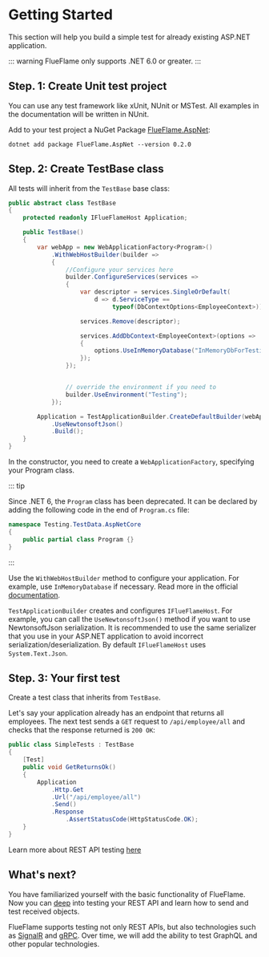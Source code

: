 # Getting Started

This section will help you build a simple test for already existing ASP.NET application.

::: warning 
FlueFlame only supports .NET 6.0 or greater.
:::


## Step. 1: Create Unit test project

You can use any test framework like xUnit, NUnit or MSTest. All examples in the documentation will be written in NUnit.

Add to your test project a NuGet Package [FlueFlame.AspNet](https://www.nuget.org/packages/FlueFlame.AspNet/):

```
dotnet add package FlueFlame.AspNet --version 0.2.0
```

## Step. 2: Create TestBase class

All tests will inherit from the `TestBase` base class:

```csharp
public abstract class TestBase
{
    protected readonly IFlueFlameHost Application;

    public TestBase()
    {
        var webApp = new WebApplicationFactory<Program>()
            .WithWebHostBuilder(builder =>
            {
                //Configure your services here
                builder.ConfigureServices(services =>
                {
                    var descriptor = services.SingleOrDefault(
                        d => d.ServiceType ==
                             typeof(DbContextOptions<EmployeeContext>));

                    services.Remove(descriptor);

                    services.AddDbContext<EmployeeContext>(options =>
                    {
                        options.UseInMemoryDatabase("InMemoryDbForTesting");
                    });
                });


                // override the environment if you need to
                builder.UseEnvironment("Testing");
            });

        Application = TestApplicationBuilder.CreateDefaultBuilder(webApp)
            .UseNewtonsoftJson()
            .Build();
    }
}
```
In the constructor, you need to create a `WebApplicationFactory`, specifying your Program class.

::: tip

Since .NET 6, the `Program` class has been deprecated. It can be declared by adding the following code in the end of `Program.cs` file:
```csharp
namespace Testing.TestData.AspNetCore
{
    public partial class Program {}
}
```
:::

Use the `WithWebHostBuilder` method to configure your application. For example, use `InMemoryDatabase` if necessary. Read more in the official [documentation](https://learn.microsoft.com/en-us/aspnet/core/test/integration-tests?view=aspnetcore-7.0#customize-webapplicationfactory).

`TestApplicationBuilder` creates and configures `IFlueFlameHost`. For example, you can call the `UseNewtonsoftJson()` method if you want to use NewtonsoftJson serialization. It is recommended to use the same serializer that you use in your ASP.NET application to avoid incorrect serialization/deserialization. By default `IFlueFlameHost` uses `System.Text.Json`.

## Step. 3: Your first test

Create a test class that inherits from `TestBase`.

Let's say your application already has an endpoint that returns all employees. The next test sends a `GET` request to `/api/employee/all` and checks that the response returned is `200 OK`:

```csharp
public class SimpleTests : TestBase
{
    [Test]
    public void GetReturnsOk()
    {
        Application
            .Http.Get
            .Url("/api/employee/all")
            .Send()
            .Response
                .AssertStatusCode(HttpStatusCode.OK);
    }
}
```

Learn more about REST API testing [here](/rest/basic.md)

## What's next?

You have familiarized yourself with the basic functionality of FlueFlame. Now you can [deep](/rest/basic.md) into testing your REST API and learn how to send and test received objects.

FlueFlame supports testing not only REST APIs, but also technologies such as [SignalR](/signalr/basic.md) and [gRPC](/grpc/basic.md). Over time, we will add the ability to test GraphQL and other popular technologies.